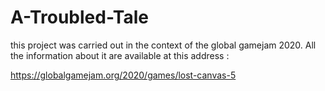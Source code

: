 # A-Troubled-Tale

this project was carried out in the context of the global gamejam 2020. All the information about it are available at this address :

https://globalgamejam.org/2020/games/lost-canvas-5
